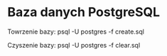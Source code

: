 # Baza danych PostgreSQL

Towrzenie bazy: 
psql -U postgres -f create.sql

Czyszenie bazy:
psql -U postgres -f clear.sql


